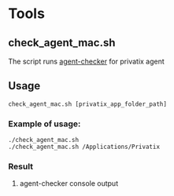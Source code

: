 # Tools

## check_agent_mac.sh

The script runs [agent-checker](https://github.com/Privatix/dapp-installer/tree/develop/tool/agent-checker) 
for privatix agent

## Usage

```
check_agent_mac.sh [privatix_app_folder_path]
```

### Example of usage:

```
./check_agent_mac.sh
./check_agent_mac.sh /Applications/Privatix
```

### Result

1. agent-checker console output
